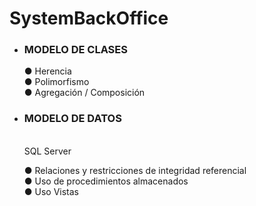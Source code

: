 # SystemBackOffice
<div class="row">
  <ul>
    <li>
      <h3>
    MODELO DE CLASES
  </h3> 
  <p>
    ● Herencia <br>● Polimorfismo <br>● Agregación / Composición
  </p>
    <!--</li>
    <li>
      <h3></h3>
      <p></p>
    </li> -->
    <li>
      <h3>MODELO DE DATOS</h3> <br> SQL Server <br>
      <p>
        ● Relaciones y restricciones de integridad referencial <br>
        ● Uso de procedimientos almacenados <br>
        ● Uso Vistas
      </p>
    </li>
  </ul>
</div>
